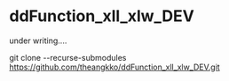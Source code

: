 # ddFunction_xll_xlw_DEV

under writing....


git clone --recurse-submodules https://github.com/theangkko/ddFunction_xll_xlw_DEV.git

